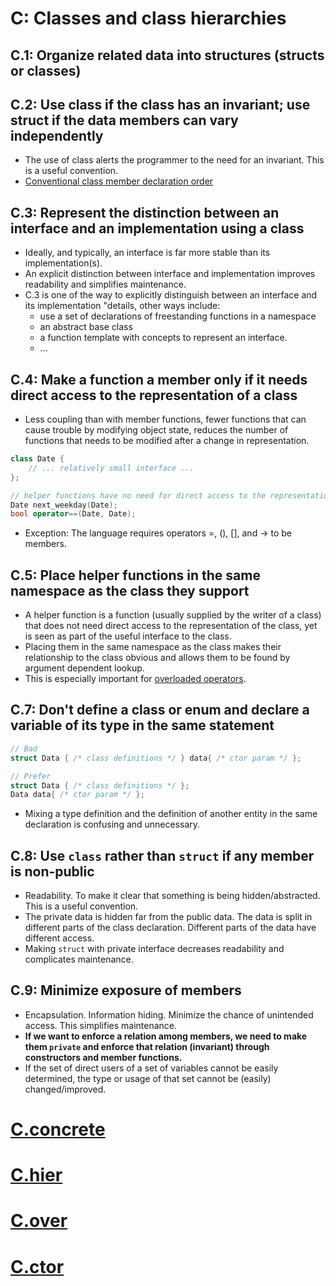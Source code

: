 # C: Classes and class hierarchies
## C.1: Organize related data into structures (structs or classes)
## C.2: Use class if the class has an invariant; use struct if the data members can vary independently
- The use of class alerts the programmer to the need for an invariant. This is a useful convention.
- [Conventional class member declaration order](NL.md#nl16-conventional-class-member-declaration-order)
## C.3: Represent the distinction between an interface and an implementation using a class
- Ideally, and typically, an interface is far more stable than its implementation(s).
- An explicit distinction between interface and implementation improves readability and simplifies maintenance.
- C.3 is one of the way to explicitly distinguish between an interface and its implementation "details, other ways include:
  - use a set of declarations of freestanding functions in a namespace
  - an abstract base class
  - a function template with concepts to represent an interface.
  - ...
## C.4: Make a function a member only if it needs direct access to the representation of a class
- Less coupling than with member functions, fewer functions that can cause trouble by modifying object state, reduces the number of functions that needs to be modified after a change in representation.
```cpp
class Date {
    // ... relatively small interface ...
};

// helper functions have no need for direct access to the representation of a Date
Date next_weekday(Date);
bool operator==(Date, Date);
```
- Exception: The language requires operators =, (), [], and -> to be members.

## C.5: Place helper functions in the same namespace as the class they support
- A helper function is a function (usually supplied by the writer of a class) that does not need direct access to the representation of the class, yet is seen as part of the useful interface to the class.
- Placing them in the same namespace as the class makes their relationship to the class obvious and allows them to be found by argument dependent lookup.
- This is especially important for [overloaded operators](C.over.md#c168-define-overloaded-operators-in-the-namespace-of-their-operands).

## C.7: Don't define a class or enum and declare a variable of its type in the same statement
```cpp
// Bad
struct Data { /* class definitions */ } data{ /* ctor param */ };

// Prefer
struct Data { /* class definitions */ };
Data data{ /* ctor param */ };
```
- Mixing a type definition and the definition of another entity in the same declaration is confusing and unnecessary.

## C.8: Use `class` rather than `struct` if any member is non-public
- Readability. To make it clear that something is being hidden/abstracted. This is a useful convention.
- The private data is hidden far from the public data. The data is split in different parts of the class declaration. Different parts of the data have different access.
- Making `struct` with private interface decreases readability and complicates maintenance.

## C.9: Minimize exposure of members
- Encapsulation. Information hiding. Minimize the chance of unintended access. This simplifies maintenance.
- **If we want to enforce a relation among members, we need to make them `private` and enforce that relation (invariant) through constructors and member functions.**
- If the set of direct users of a set of variables cannot be easily determined, the type or usage of that set cannot be (easily) changed/improved.

# [C.concrete](C.concrete.md)
# [C.hier](C.hier.md)
# [C.over](C.over.md)
# [C.ctor](C.ctor.intro.md)